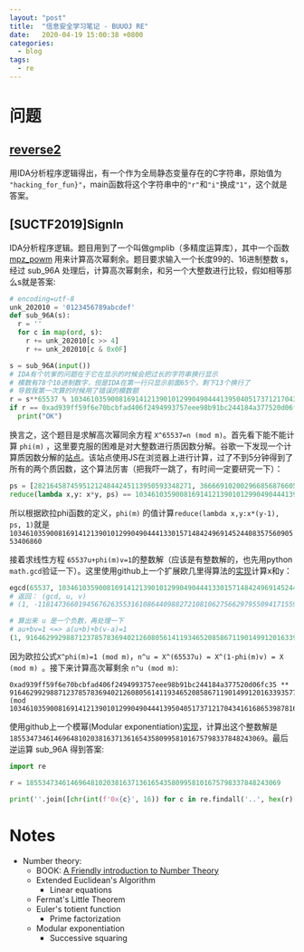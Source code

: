 ```yaml
---
layout: "post"
title:  "信息安全学习笔记 - BUUOJ RE"
date:   2020-04-19 15:00:38 +0800
categories:
  - blog 
tags:
  - re
---
```


# 问题

## [reverse2](https://files.buuoj.cn/files/ef0881fc76e5bcd756b554874ef99bec/e8722e94-93d7-45d5-aa06-a7aa26ce01a1.rar?token=eyJ1c2VyX2lkIjo4NDA1LCJ0ZWFtX2lkIjpudWxsLCJmaWxlX2lkIjoxNTJ9.Xpr3Yw.kfu47ehvSRF0OkauvE9cDn0GiUk)

用IDA分析程序逻辑得出，有一个作为全局静态变量存在的C字符串，原始值为 `"hacking_for_fun}"`，main函数将这个字符串中的`"r"`和`"i"`换成`"1"`，这个就是答案。

## [SUCTF2019]SignIn

IDA分析程序逻辑。题目用到了一个叫做gmplib（多精度运算库），其中一个函数 [mpz_powm](https://gmplib.org/manual/Integer-Exponentiation.html) 用来计算高次幂剩余。题目要求输入一个长度99的、16进制整数 s，经过 sub_96A 处理后，计算高次幂剩余，和另一个大整数进行比较，假如相等那么s就是答案:

```python
# encoding=utf-8
unk_202010 = '0123456789abcdef'
def sub_96A(s):
  r = ''
  for c in map(ord, s):
    r += unk_202010[c >> 4]
    r += unk_202010[c & 0x0F]

s = sub_96A(input())
# IDA有个坑爹的问题在于它在显示的时候会把过长的字符串换行显示
# 模数有78个10进制数字，但是IDA在第一行只显示前面65个，剩下13个换行了
# 导致我第一次算的时候用了错误的模数额
r = s**65537 % 103461035900816914121390101299049044413950405173712170434161686539878160984549
if r == 0xad939ff59f6e70bcbfad406f2494993757eee98b91bc244184a377520d06fc35:
  print("OK")
```

换言之，这个题目是求解高次幂同余方程 `X^65537=n (mod m)`。首先看下能不能计算 `phi(m)` ，这里要克服的困难是对大整数进行质因数分解。谷歌一下发现一个计算质因数分解的[站点](https://www.alpertron.com.ar/ECM.HTM)。该站点使用JS在浏览器上进行计算，过了不到5分钟得到了所有的两个质因数，这个算法厉害（把我吓一跳了，有时间一定要研究一下）：

```python
ps = [282164587459512124844245113950593348271, 366669102002966856876605669837014229419]
reduce(lambda x,y: x*y, ps) == 10346103590081691412139010129904904441395040517371217043416168653 # True
```

所以根据欧拉phi函数的定义，`phi(m)` 的值计算`reduce(lambda x,y:x*(y-1), ps, 1)`就是`103461035900816914121390101299049044413301571484249691452440835756090553406860`

接着求线性方程 `65537u+phi(m)v=1`的整数解（应该是有整数解的，也先用python `math.gcd`验证一下）。这里使用github上一个扩展欧几里得算法的[实现](https://github.com/lapets/egcd/blob/master/egcd/egcd.py)计算x和y：
```python
egcd(65537, 103461035900816914121390101299049044413301571484249691452440835756090553406860)
# 返回： (gcd, u, v)
# (1, -11814736601945676263553161086440988272108106275662979550941715592696975780047, 7484)

# 算出来 u 是一个负数，再处理一下
# au+bv=1 <=> a(u+b)+b(v-a)=1
(1, 91646299298871237857836940212608056141193465208586711901499120163393577626813, -58053)
```
因为欧拉公式`X^phi(m)=1 (mod m)`，`n^u = X^(65537u) = X^(1-phi(m)v) = X (mod m) `。接下来计算高次幂剩余 `n^u (mod m)`:

```
0xad939ff59f6e70bcbfad406f2494993757eee98b91bc244184a377520d06fc35 ** 91646299298871237857836940212608056141193465208586711901499120163393577626813 (mod 103461035900816914121390101299049044413950405173712170434161686539878160984549)
```

使用github上一个模幂(Modular exponentiation)[实现](https://github.com/csknk/fast-modular-exponentiation/blob/master/python/main.py)，计算出这个整数解是 `185534734614696481020381637136165435809958101675798337848243069`。最后逆运算 sub_96A 得到答案:
```python
import re

r = 185534734614696481020381637136165435809958101675798337848243069

print(''.join([chr(int(f'0x{c}', 16)) for c in re.findall('..', hex(r)[2:])]))
```

# Notes

- Number theory:
  - BOOK: [A Friendly introduction to Number Theory](https://www.amazon.com/Friendly-Introduction-Number-Theory-4th/dp/0321816196)
  - Extended Euclidean's Algorithm
    - Linear equations
  - Fermat's Little Theorem
  - Euler's totient function
    - Prime factorization
  - Modular exponentiation
    - Successive squaring

